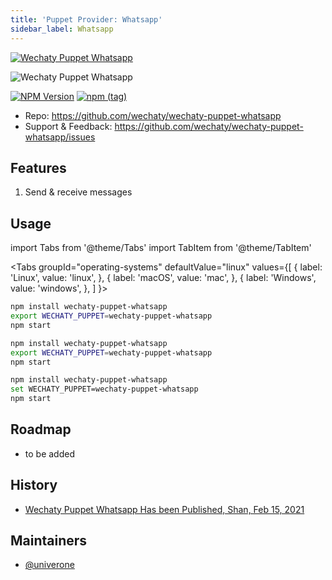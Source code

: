 ```yaml
---
title: 'Puppet Provider: Whatsapp'
sidebar_label: Whatsapp
---
```


[![Wechaty Puppet Whatsapp](https://img.shields.io/badge/Puppet-Whatsapp-blueviolet)](whatsapp)

![Wechaty Puppet Whatsapp](https://raw.githubusercontent.com/wechaty/wechaty-puppet-whatsapp/HEAD/docs/images/wechaty-puppet-whatsapp.png)

[![NPM Version](https://badge.fury.io/js/wechaty-puppet-whatsapp.svg)](https://badge.fury.io/js/wechaty-puppet-whatsapp)
[![npm (tag)](https://img.shields.io/npm/v/wechaty-puppet-whatsapp/next.svg)](https://www.npmjs.com/package/wechaty-puppet-whatsapp?activeTab=versions)

- Repo: <https://github.com/wechaty/wechaty-puppet-whatsapp>
- Support & Feedback: <https://github.com/wechaty/wechaty-puppet-whatsapp/issues>

## Features

1. Send & receive messages

## Usage

<!-- MDX import -->
import Tabs from '@theme/Tabs'
import TabItem from '@theme/TabItem'

<Tabs
  groupId="operating-systems"
  defaultValue="linux"
  values={[
    { label: 'Linux',   value: 'linux', },
    { label: 'macOS',   value: 'mac', },
    { label: 'Windows', value: 'windows', },
  ]
}>

<TabItem value="linux">

```sh
npm install wechaty-puppet-whatsapp
export WECHATY_PUPPET=wechaty-puppet-whatsapp
npm start
```

</TabItem>
<TabItem value="mac">

```sh
npm install wechaty-puppet-whatsapp
export WECHATY_PUPPET=wechaty-puppet-whatsapp
npm start
```

</TabItem>
<TabItem value="windows">

```sh
npm install wechaty-puppet-whatsapp
set WECHATY_PUPPET=wechaty-puppet-whatsapp
npm start
```

</TabItem>
</Tabs>

## Roadmap

- to be added

## History

- [Wechaty Puppet Whatsapp Has been Published, Shan, Feb 15, 2021](https://wechaty.js.org/2021/02/15/publishment-of-wechaty-whatapp-puppet/)

## Maintainers

- [@univerone](https://wechaty.js.org/contributors/univerone)
